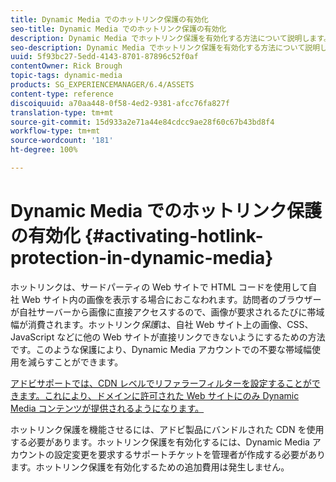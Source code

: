 ```yaml
---
title: Dynamic Media でのホットリンク保護の有効化
seo-title: Dynamic Media でのホットリンク保護の有効化
description: Dynamic Media でホットリンク保護を有効化する方法について説明します。
seo-description: Dynamic Media でホットリンク保護を有効化する方法について説明します。
uuid: 5f93bc27-5edd-4143-8701-87896c52f0af
contentOwner: Rick Brough
topic-tags: dynamic-media
products: SG_EXPERIENCEMANAGER/6.4/ASSETS
content-type: reference
discoiquuid: a70aa448-0f58-4ed2-9381-afcc76fa827f
translation-type: tm+mt
source-git-commit: 15d933a2e71a44e84cdcc9ae28f60c67b43bd8f4
workflow-type: tm+mt
source-wordcount: '181'
ht-degree: 100%

---
```



# Dynamic Media でのホットリンク保護の有効化 {#activating-hotlink-protection-in-dynamic-media}

ホットリンクは、サードパーティの Web サイトで HTML コードを使用して自社 Web サイト内の画像を表示する場合におこなわれます。訪問者のブラウザーが自社サーバーから画像に直接アクセスするので、画像が要求されるたびに帯域幅が消費されます。ホットリンク&#x200B;*保護*&#x200B;は、自社 Web サイト上の画像、CSS、JavaScript などに他の Web サイトが直接リンクできないようにするための方法です。このような保護により、Dynamic Media アカウントでの不要な帯域幅使用を減らすことができます。

[アドビサポートでは、CDN レベルでリファラーフィルターを設定することができます。これにより、ドメインに許可された Web サイトにのみ Dynamic Media コンテンツが提供されるようになります。](https://helpx.adobe.com/jp/support.html)

ホットリンク保護を機能させるには、アドビ製品にバンドルされた CDN を使用する必要があります。ホットリンク保護を有効化するには、Dynamic Media アカウントの設定変更を要求するサポートチケットを管理者が作成する必要があります。ホットリンク保護を有効化するための追加費用は発生しません。
